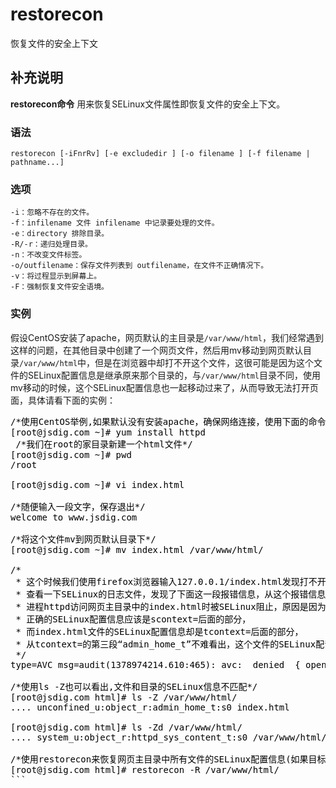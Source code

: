 restorecon
===

恢复文件的安全上下文

## 补充说明

**restorecon命令** 用来恢复SELinux文件属性即恢复文件的安全上下文。

### 语法  

```
restorecon [-iFnrRv] [-e excludedir ] [-o filename ] [-f filename | pathname...]
```

### 选项  

```
-i：忽略不存在的文件。
-f：infilename 文件 infilename 中记录要处理的文件。
-e：directory 排除目录。
-R/-r：递归处理目录。
-n：不改变文件标签。
-o/outfilename：保存文件列表到 outfilename，在文件不正确情况下。
-v：将过程显示到屏幕上。
-F：强制恢复文件安全语境。
```

### 实例  

假设CentOS安装了apache，网页默认的主目录是`/var/www/html`，我们经常遇到这样的问题，在其他目录中创建了一个网页文件，然后用mv移动到网页默认目录`/var/www/html`中，但是在浏览器中却打不开这个文件，这很可能是因为这个文件的SELinux配置信息是继承原来那个目录的，与`/var/www/html`目录不同，使用mv移动的时候，这个SELinux配置信息也一起移动过来了，从而导致无法打开页面，具体请看下面的实例：

<pre style="color: rgb(0, 0, 0); font-style: normal; font-variant: normal; font-weight: normal; letter-spacing: normal; line-height: normal; orphans: auto; text-align: start; text-indent: 0px; text-transform: none; widows: auto; word-spacing: 0px; -webkit-text-stroke-width: 0px;">/*使用CentOS举例,如果默认没有安装apache，确保网络连接，使用下面的命令安装*/
[root@jsdig.com ~]# yum install httpd
 /*我们在root的家目录新建一个html文件*/
[root@jsdig.com ~]# pwd
/root

[root@jsdig.com ~]# vi index.html

/*随便输入一段文字，保存退出*/
welcome to www.jsdig.com

/*将这个文件mv到网页默认目录下*/
[root@jsdig.com ~]# mv index.html /var/www/html/

/*
 * 这个时候我们使用firefox浏览器输入127.0.0.1/index.html发现打不开，
 * 查看一下SELinux的日志文件，发现了下面这一段报错信息，从这个报错信息不难看出，
 * 进程httpd访问网页主目录中的index.html时被SELinux阻止，原因是因为，SELinux配置信息不正确,
 * 正确的SELinux配置信息应该是scontext=后面的部分，
 * 而index.html文件的SELinux配置信息却是tcontext=后面的部分，
 * 从tcontext=的第三段“admin_home_t”不难看出，这个文件的SELinux配置信息是root用户家目录的。
 */
type=AVC msg=audit(1378974214.610:465): avc:  denied  { open } for  pid=2359 comm="httpd" path="/var/www/html/index.html" dev="sda1" ino=1317685 scontext=system_u:system_r:httpd_t:s0 tcontext=unconfined_u:object_r:admin_home_t:s0 tclass=file

/*使用ls -Z也可以看出,文件和目录的SELinux信息不匹配*/
[root@jsdig.com html]# ls -Z /var/www/html/
.... unconfined_u:object_r:admin_home_t:s0 index.html

[root@jsdig.com html]# ls -Zd /var/www/html/
.... system_u:object_r:httpd_sys_content_t:s0 /var/www/html/

/*使用restorecon来恢复网页主目录中所有文件的SELinux配置信息(如果目标为一个目录，可以添加-R参数递归)*/
[root@jsdig.com html]# restorecon -R /var/www/html/
```


<!-- Linux命令行搜索引擎：https://jaywcjlove.github.io/linux-command/ -->
